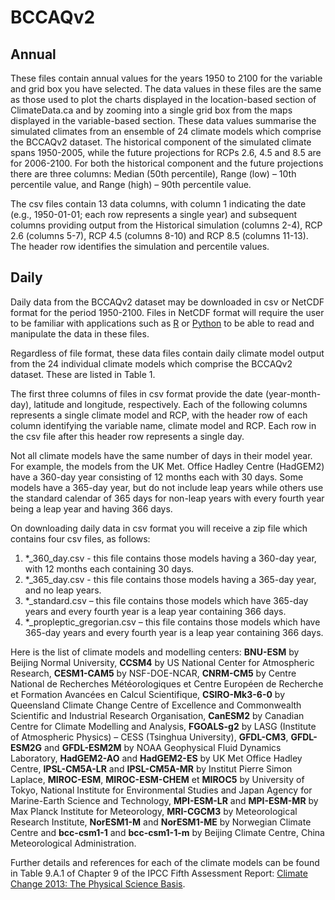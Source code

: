 # BCCAQv2 
## Annual
These files contain annual values for the years 1950 to 2100 for the variable and grid box you have selected.  The data values in these files are the same as those used to plot the charts displayed in the location-based section of ClimateData.ca and by zooming into a single grid box from the maps displayed in the variable-based section. These data values summarise the simulated climates from an ensemble of 24 climate models which comprise the BCCAQv2 dataset. The historical component of the simulated climate spans 1950-2005, while the future projections for RCPs 2.6, 4.5 and 8.5 are for 2006-2100. For both the historical component and the future projections there are three columns: Median (50th percentile), Range (low) – 10th percentile value, and Range (high) – 90th percentile value.

The csv files contain 13 data columns, with column 1 indicating the date (e.g., 1950-01-01; each row represents a single year) and subsequent columns providing output from the Historical simulation (columns 2-4), RCP 2.6 (columns 5-7), RCP 4.5 (columns 8-10) and RCP 8.5 (columns 11-13). The header row identifies the simulation and percentile values.

## Daily

Daily data from the BCCAQv2 dataset may be downloaded in csv or NetCDF format for the period 1950-2100. Files in NetCDF format will require the user to be familiar with applications such as [R](https://www.r-project.org/) or [Python](https://www.python.org/) to be able to read and manipulate the data in these files.

Regardless of file format, these data files contain daily climate model output from the 24 individual climate models which comprise the BCCAQv2 dataset. These are listed in Table 1.

The first three columns of files in csv format provide the date (year-month-day), latitude and longitude, respectively. Each of the following columns represents a single climate model and RCP, with the header row of each column identifying the variable name, climate model and RCP. Each row in the csv file after this header row represents a single day.



Not all climate models have the same number of days in their model year. For example, the models from the UK Met. Office Hadley Centre (HadGEM2) have a 360-day year consisting of 12 months each with 30 days. Some models have a 365-day year, but do not include leap years while others use the standard calendar of 365 days for non-leap years with every fourth year being a leap year and having 366 days. 

On downloading daily data in csv format you will receive a zip file which contains four csv files, as follows:
1. *_360_day.csv - this file contains those models having a 360-day year, with 12 months each containing 30 days.
2. *_365_day.csv - this file contains those models having a 365-day year, and no leap years.
3. *_standard.csv – this file contains those models which have 365-day years and every fourth year is a leap year containing 366 days.
4. *_propleptic_gregorian.csv – this file contains those models which have 365-day years and every fourth year is a leap year containing 366 days.

Here is the list of climate models and modelling centers: **BNU-ESM** by Beijing Normal University, **CCSM4** by US National Center for Atmospheric Research, **CESM1-CAM5** by NSF-DOE-NCAR, **CNRM-CM5** by Centre National de Recherches Météorologiques et Centre Européen de Recherche et Formation Avancées en Calcul Scientifique, **CSIRO-Mk3-6-0** by Queensland Climate Change Centre of Excellence and Commonwealth Scientific and Industrial Research Organisation, **CanESM2** by Canadian Centre for Climate Modelling and Analysis, **FGOALS-g2** by LASG (Institute of Atmospheric Physics) – CESS (Tsinghua University), **GFDL-CM3**, **GFDL-ESM2G** and **GFDL-ESM2M** by NOAA Geophysical Fluid Dynamics Laboratory, **HadGEM2-AO** and **HadGEM2-ES** by UK Met Office Hadley Centre, **IPSL-CM5A-LR** and **IPSL-CM5A-MR** by Institut Pierre Simon Laplace, **MIROC-ESM**, **MIROC-ESM-CHEM** et **MIROC5** by University of Tokyo, National Institute for Environmental Studies and Japan Agency for Marine-Earth Science and Technology, **MPI-ESM-LR** and **MPI-ESM-MR** by Max Planck Institute for Meteorology, **MRI-CGCM3** by Meteorological Research Institute, **NorESM1-M** and **NorESM1-ME** by Norwegian Climate Centre and **bcc-csm1-1** and **bcc-csm1-1-m** by Beijing Climate Centre, China Meteorological Administration.
 
Further details and references for each of the climate models can be found in Table 9.A.1 of Chapter 9 of the IPCC Fifth Assessment Report: [Climate Change 2013: The Physical Science Basis](https://www.ipcc.ch/report/ar5/wg1).
